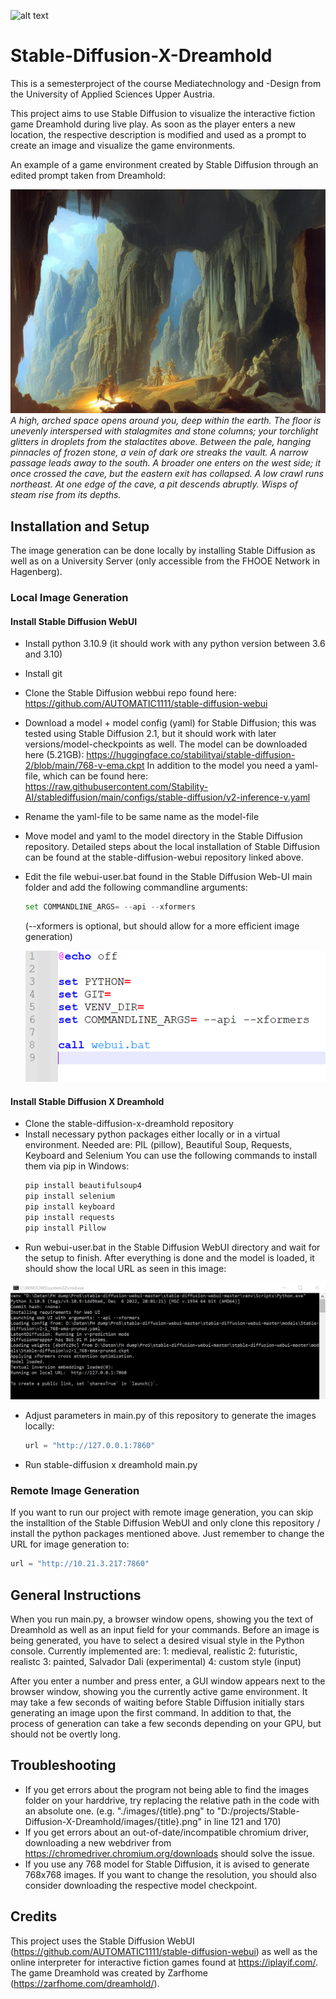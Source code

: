 ![alt text](https://github.com/Stefan356/Dreamhold-X-Stable-Diffusion/blob/main/sxd_logo.png "Logo Title Text 1")

# Stable-Diffusion-X-Dreamhold
This is a semesterproject of the course Mediatechnology and -Design from the University of Applied Sciences Upper Austria.

This project aims to use Stable Diffusion to visualize the interactive fiction game Dreamhold during live play.
As soon as the player enters a new location, the respective description is modified and used as a prompt to create an image and visualize the game environments.

An example of a game environment created by Stable Diffusion through an edited prompt taken from Dreamhold:

![alt text](https://github.com/Stefan356/Stable-Diffusion-X-Dreamhold/blob/main/vaulting_cavern.png "Image generated from Dreamhold prompt")
*A high, arched space opens around you, deep within the earth. The floor is unevenly
interspersed with stalagmites and stone columns; your torchlight glitters in droplets from the
stalactites above. Between the pale, hanging pinnacles of frozen stone, a vein of dark ore
streaks the vault.
A narrow passage leads away to the south. A broader one enters on the west side; it once
crossed the cave, but the eastern exit has collapsed. A low crawl runs northeast. At one edge of
the cave, a pit descends abruptly. Wisps of steam rise from its depths.*

## Installation and Setup

The image generation can be done locally by installing Stable Diffusion as well as on a University Server (only accessible from the FHOOE Network in Hagenberg).

### Local Image Generation

#### Install Stable Diffusion WebUI
- Install python 3.10.9 (it should work with any python version between 3.6 and 3.10)
- Install git 
- Clone the Stable Diffusion webbui repo found here: https://github.com/AUTOMATIC1111/stable-diffusion-webui
- Download a model + model config (yaml) for Stable Diffusion; this was tested using Stable Diffusion 2.1, but it should work with later versions/model-checkpoints as well.
  The model can be downloaded here (5.21GB): https://huggingface.co/stabilityai/stable-diffusion-2/blob/main/768-v-ema.ckpt
  In addition to the model you need a yaml-file, which can be found here: https://raw.githubusercontent.com/Stability-AI/stablediffusion/main/configs/stable-diffusion/v2-inference-v.yaml
- Rename the yaml-file to be same name as the model-file
- Move model and yaml to the model directory in the Stable Diffusion repository. Detailed steps about the local installation of Stable Diffusion can be found at the stable-diffusion-webui repository linked above.
- Edit the file webui-user.bat found in the Stable Diffusion Web-UI main folder and add the following commandline arguments: 
  ```python
  set COMMANDLINE_ARGS= --api --xformers
  ```
  (--xformers is optional, but should allow for a more efficient image generation)
  
  ![alt text](https://github.com/Stefan356/Stable-Diffusion-X-Dreamhold/blob/main/webui-user.PNG "webui-user.bat")

#### Install Stable Diffusion X Dreamhold
- Clone the stable-diffusion-x-dreamhold repository
- Install necessary python packages either locally or in a virtual environment. Needed are: PIL (pillow), Beautiful Soup, Requests, Keyboard and Selenium
  You can use the following commands to install them via pip in Windows: 
  ```python
  pip install beautifulsoup4
  pip install selenium
  pip install keyboard
  pip install requests
  pip install Pillow
  ```
- Run webui-user.bat in the Stable Diffusion WebUI directory and wait for the setup to finish. After everything is done and the model is loaded, it should show the local URL as seen in this image:

![alt text](https://github.com/Stefan356/Stable-Diffusion-X-Dreamhold/blob/main/cmd.PNG "cmd window")

- Adjust parameters in main.py of this repository to generate the images locally:
  ```python
  url = "http://127.0.0.1:7860"
  ```
- Run stable-diffusion x dreamhold main.py

### Remote Image Generation

If you want to run our project with remote image generation, you can skip the installtion of the Stable Diffusion WebUI and only clone this repository / install the python packages mentioned above.
Just remember to change the URL for image generation to:
  ```python
  url = "http://10.21.3.217:7860"
  ```

## General Instructions

When you run main.py, a browser window opens, showing you the text of Dreamhold as well as an input field for your commands. Before an image is being generated, you have to select a desired visual style in the Python console. Currently implemented are:
1: medieval, realistic 
2: futuristic, realistc
3: painted, Salvador Dali (experimental)
4: custom style (input)

After you enter a number and press enter, a GUI window appears next to the browser window, showing you the currently active game environment. It may take a few seconds of waiting before Stable Diffusion initially stars generating an image upon the first command. In addition to that, the process of generation can take a few seconds depending on your GPU, but should not be overtly long.


## Troubleshooting

- If you get errors about the program not being able to find the images folder on your harddrive, try replacing the relative path in the code with an absolute one. (e.g. "./images/{title}.png" to "D:/projects/Stable-Diffusion-X-Dreamhold/images/{title}.png" in line 121 and 170)
- If you get errors about an out-of-date/incompatible chromium driver, downloading a new webdriver from https://chromedriver.chromium.org/downloads should solve the issue.
- If you use any 768 model for Stable Diffusion, it is avised to generate 768x768 images. If you want to change the resolution, you should also consider downloading the respective model checkpoint. 

## Credits

This project uses the Stable Diffusion WebUI (https://github.com/AUTOMATIC1111/stable-diffusion-webui) as well as the online interpreter for interactive fiction games found at https://iplayif.com/. The game Dreamhold was created by Zarfhome (https://zarfhome.com/dreamhold/). 



